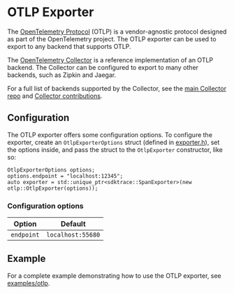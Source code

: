 # OTLP Exporter

The [OpenTelemetry Protocol](https://github.com/open-telemetry/opentelemetry-specification/blob/master/specification/protocol/README.md) (OTLP) is a vendor-agnostic protocol designed as part of the OpenTelemetry project. The OTLP exporter can be used to export to any backend that supports OTLP.

The [OpenTelemetry Collector](https://github.com/open-telemetry/opentelemetry-collector) is a reference implementation of an OTLP backend. The Collector can be configured to export to many other backends, such as Zipkin and Jaegar.

For a full list of backends supported by the Collector, see the [main Collector repo](https://github.com/open-telemetry/opentelemetry-collector/tree/master/exporter) and [Collector contributions](https://github.com/open-telemetry/opentelemetry-collector-contrib/tree/master/exporter).

## Configuration

The OTLP exporter offers some configuration options. To configure the exporter, create an `OtlpExporterOptions` struct (defined in [exporter.h](./src/otlp_exporter.cc)), set the options inside, and pass the struct to the `OtlpExporter` constructor, like so:

```
OtlpExporterOptions options;
options.endpoint = "localhost:12345";
auto exporter = std::unique_ptr<sdktrace::SpanExporter>(new otlp::OtlpExporter(options));
```

### Configuration options

| Option       | Default           |
| ------------ |------------------ |
| `endpoint`   | `localhost:55680` |

## Example

For a complete example demonstrating how to use the OTLP exporter, see [examples/otlp](https://github.com/open-telemetry/opentelemetry-cpp/blob/master/examples/otlp/).
